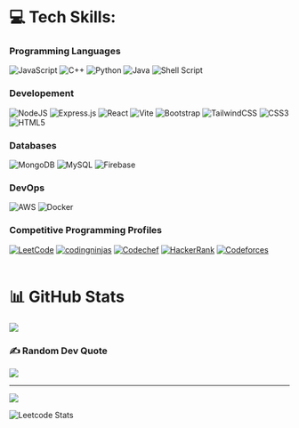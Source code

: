 # 💻 Tech Skills:
### Programming Languages
![JavaScript](https://img.shields.io/badge/javascript-%23323330.svg?style=for-the-badge&logo=javascript&logoColor=%23F7DF1E) 
![C++](https://img.shields.io/badge/c++-%2300599C.svg?style=for-the-badge&logo=c%2B%2B&logoColor=white) 
![Python](https://img.shields.io/badge/python-3670A0?style=for-the-badge&logo=python&logoColor=ffdd54) 
![Java](https://img.shields.io/badge/java-%23ED8B00.svg?style=for-the-badge&logo=openjdk&logoColor=white) 
![Shell Script](https://img.shields.io/badge/shell_script-%23121011.svg?style=for-the-badge&logo=gnu-bash&logoColor=white) 

### Developement
![NodeJS](https://img.shields.io/badge/node.js-6DA55F?style=for-the-badge&logo=node.js&logoColor=white) 
![Express.js](https://img.shields.io/badge/express.js-%23404d59.svg?style=for-the-badge&logo=express&logoColor=%2361DAFB) 
![React](https://img.shields.io/badge/react-%2320232a.svg?style=for-the-badge&logo=react&logoColor=%2361DAFB) 
![Vite](https://img.shields.io/badge/vite-%23646CFF.svg?style=for-the-badge&logo=vite&logoColor=white)
![Bootstrap](https://img.shields.io/badge/bootstrap-%238511FA.svg?style=for-the-badge&logo=bootstrap&logoColor=white)
![TailwindCSS](https://img.shields.io/badge/tailwindcss-%2338B2AC.svg?style=for-the-badge&logo=tailwind-css&logoColor=white)
![CSS3](https://img.shields.io/badge/css3-%231572B6.svg?style=for-the-badge&logo=css3&logoColor=white) 
![HTML5](https://img.shields.io/badge/html5-%23E34F26.svg?style=for-the-badge&logo=html5&logoColor=white) 

### Databases
![MongoDB](https://img.shields.io/badge/MongoDB-%234ea94b.svg?style=for-the-badge&logo=mongodb&logoColor=white) 
![MySQL](https://img.shields.io/badge/mysql-%2300000f.svg?style=for-the-badge&logo=mysql&logoColor=white) 
![Firebase](https://img.shields.io/badge/firebase-%23039BE5.svg?style=for-the-badge&logo=firebase)
### DevOps
![AWS](https://img.shields.io/badge/AWS-%23FF9900.svg?style=for-the-badge&logo=amazon-aws&logoColor=white) 
![Docker](https://img.shields.io/badge/docker-%230db7ed.svg?style=for-the-badge&logo=docker&logoColor=white) 
 
### Competitive Programming Profiles
[![LeetCode](https://img.shields.io/badge/LeetCode-FFA116.svg?style=for-the-badge&logo=leetcode&logoColor=white)](https://leetcode.com/bhavkushwaha/)
[![codingninjas](https://img.shields.io/badge/coding%20ninjas-DD6620?style=for-the-badge&logo=codingninjas&logoColor=white)](https://www.naukri.com/code360/profile/bhavkushwaha)
[![Codechef](https://img.shields.io/badge/Codechef-5B4638.svg?style=for-the-badge&logo=codechef&logoColor=white)](https://www.codechef.com/users/bhavkushwaha)
[![HackerRank](https://img.shields.io/badge/HackerRank-2EC866.svg?style=for-the-badge&logo=hackerrank&logoColor=white)](https://www.hackerrank.com/bhavkushwaha)
[![Codeforces](https://img.shields.io/badge/Codeforces-1F8ACB.svg?style=for-the-badge&logo=codeforces&logoColor=white)](https://codeforces.com/profile/cypher22)
<br><br>

# 📊 GitHub Stats
![](https://github-readme-streak-stats.herokuapp.com/?user=bhavkushwaha&theme=tokyonight&hide_border=true)<br/>

### ✍️ Random Dev Quote
![](https://quotes-github-readme.vercel.app/api?type=horizontal&theme=radical)

---
[![](https://visitcount.itsvg.in/api?id=bhavkushwaha&icon=0&color=0)](https://visitcount.itsvg.in)

![Leetcode Stats](https://leetcard.jacoblin.cool/bhavkushwaha?ext=heatmap)
